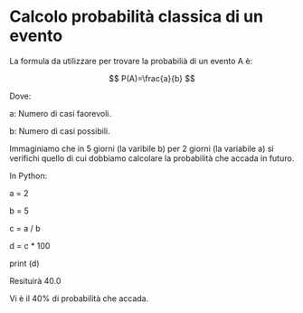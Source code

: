 # Calcolo probabilità classica di un evento

La formula da utilizzare per trovare la probabilià di un evento A è:

$$ P(A)=\frac{a}{b} $$

Dove:

a: Numero di casi faorevoli.

b: Numero di casi possibili.

Immaginiamo che in 5 giorni (la varibile b) per 2 giorni (la variabile a) si verifichi quello di cui dobbiamo calcolare la probabilità che accada in futuro.

In Python:

a = 2

b = 5

c = a / b

d = c * 100

print (d)

Resituirà 40.0

Vi è il 40% di probabilità che accada.
